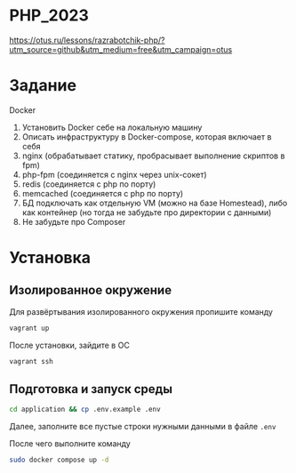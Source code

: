 # PHP_2023

https://otus.ru/lessons/razrabotchik-php/?utm_source=github&utm_medium=free&utm_campaign=otus

# Задание

Docker 
1. Установить Docker себе на локальную машину
2. Описать инфраструктуру в Docker-compose, которая включает в себя 
3. nginx (обрабатывает статику, пробрасывает выполнение скриптов в fpm)
4. php-fpm (соединяется с nginx через unix-сокет)
5. redis (соединяется с php по порту)
6. memcached (соединяется с php по порту)
7. БД подключать как отдельную VM (можно на базе Homestead), либо как контейнер (но тогда не забудьте про директории с данными)
8. Не забудьте про Composer

# Установка

## Изолированное окружение

Для развёртывания изолированного окружения пропишите команду
```bash
vagrant up
```

После установки, зайдите в ОС
```bash
vagrant ssh
```

## Подготовка и запуск среды
```bash
cd application && cp .env.example .env
```

Далее, заполните все пустые строки нужными данными в файле `.env`

После чего выполните команду

```bash
sudo docker compose up -d
```
